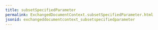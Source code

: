 ```yaml
---
title: subsetSpecifiedParameter
permalink: ExchangedDocumentContext.subsetSpecifiedParameter.html
jsonid: exchangeddocumentcontext_subsetspecifiedparameter
---
```

